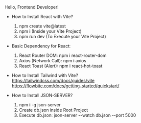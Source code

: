 Hello, Frontend Developer!

- How to Install React with Vite?
    1. npm create vite@latest
    2. npm i (Inside your Vite Project)
    3. npm run dev (To Execute your Vite Project)

- Basic Dependency for React:
    1. React Router DOM: npm i react-router-dom
    2. Axios (Network Call): npm i axios
    3. React Toast (Alert): npm i react-hot-toast

- How to Install Tailwind with Vite?
    https://tailwindcss.com/docs/guides/vite
    https://flowbite.com/docs/getting-started/quickstart/

- How to Install JSON-SERVER?
    1. npm i -g json-server
    2. Create db.json inside Root Project
    3. Execute db.json: json-server --watch db.json --port 5000